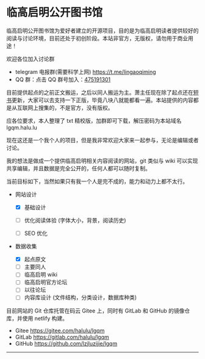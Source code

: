 # 临高启明公开图书馆

临高启明公开图书馆为爱好者建立的开源项目，目的是为临高启明读者提供较好的阅读与讨论环境，目前还处于初创阶段。本站非官方，无版权，请勿用于商业用途！

欢迎各位加入讨论群

- telegram 电报群(需要科学上网) https://t.me/lingaoqiming
- QQ 群：点击 QQ 群号加入：[475191301](https://jq.qq.com/?_wv=1027&k=5o3GCYt)

目前提供起点的之前正文搬运，之后以同人搬运为主。萧主任现在除了起点还在[短书](https://chuiniu.duanshu.com/)更新，大家可以去支持一下正版，毕竟八块八就能都看一遍。本站提供的内容都是从互联网上搜集的，不是官方，没有版权。

应各位要求，本人整理了 txt 精校版，加群即可下载，解压密码为本站域名 lgqm.halu.lu

现在这还是一个我个人的项目，但是我非常欢迎大家来一起参与，无论是编辑或者讨论。

我的想法是做成一个提供临高启明相关内容阅读的网站，git 类似与 wiki 可以实现共享编辑，并且数据是完全公开的，任何人都可以随时复制。

当前目标如下，当然如果只有我一个人是完不成的，能力和动力上都不太行。

- 网站设计

  - [x] 基础设计

  - [ ] 优化阅读体验 (字体大小，背景，阅读历史)
  - [ ] SEO 优化

- 数据收集
  - [x] 起点原文
  - [ ] 主要同人
  - [ ] 临高启明 wiki
  - [ ] 临高启明官方论坛
  - [ ] 以往论坛
  - [ ] 内容库设计 (文件结构，分类设计，数据库种类)

目前网站的 Git 仓库托管在码云 Gitee 上，同时有 GitLab 和 GitHub 的镜像仓库，并使用 netlify 构建。

- Gitee https://gitee.com/halulu/lgqm
- GitLab https://gitlab.com/halulu/lgqm
- GitHub https://github.com/lzjluzijie/lgqm

---
